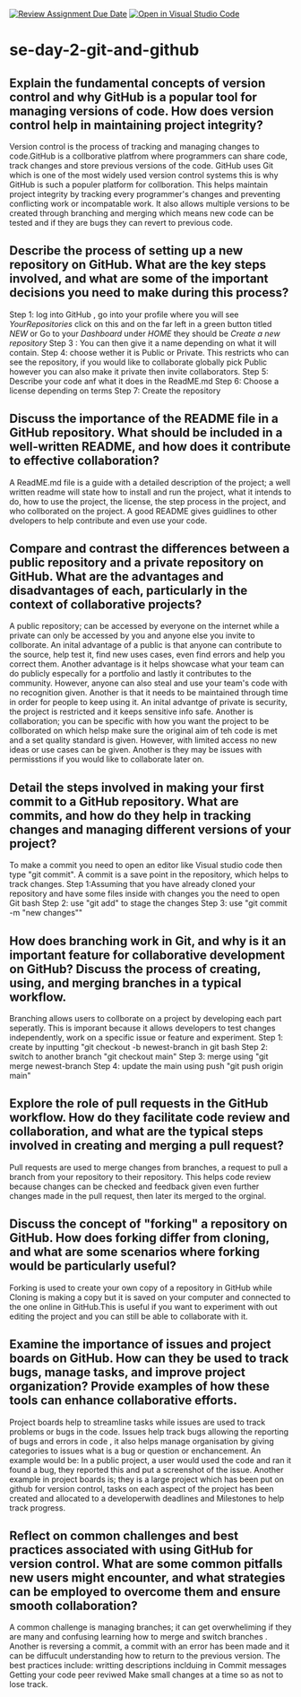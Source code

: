 [![Review Assignment Due Date](https://classroom.github.com/assets/deadline-readme-button-22041afd0340ce965d47ae6ef1cefeee28c7c493a6346c4f15d667ab976d596c.svg)](https://classroom.github.com/a/8wgCKhpZ)
[![Open in Visual Studio Code](https://classroom.github.com/assets/open-in-vscode-2e0aaae1b6195c2367325f4f02e2d04e9abb55f0b24a779b69b11b9e10269abc.svg)](https://classroom.github.com/online_ide?assignment_repo_id=15584465&assignment_repo_type=AssignmentRepo)
# se-day-2-git-and-github
## Explain the fundamental concepts of version control and why GitHub is a popular tool for managing versions of code. How does version control help in maintaining project integrity?
Version control is the process of tracking and managing changes to code.GitHub is a collborative platfrom where programmers can share code, track changes and store previous versions of the code. GitHub uses Git which is one of the most widely used version control systems this is why GitHub is such a populer platform for collboration.
This helps maintain project integrity by tracking every programmer's changes and preventing conflicting work or incompatable work. 
It also allows multiple versions to be created through branching and merging which means new code can be tested and if they are bugs they can revert to previous code.

## Describe the process of setting up a new repository on GitHub. What are the key steps involved, and what are some of the important decisions you need to make during this process?

Step 1: log into GitHub , go into your profile where you will see _YourRepositories_ click on this and on the far left in a green button titled _NEW_
or Go to your _Dashboard_ under _HOME_ they should be _Create a new repository_ 
Step 3 : You can then give it a name depending on what it will contain.
Step 4: choose wether it is Public or Private. This restricts who can see the repository, if you would like to collaborate globally  pick Public however you can also make it private then invite collaborators.
Step 5: Describe your code anf what it does in the ReadME.md
Step 6: Choose a license depending on terms
Step 7: Create the repository

## Discuss the importance of the README file in a GitHub repository. What should be included in a well-written README, and how does it contribute to effective collaboration?
A ReadME.md file is a guide with a detailed description of the project; a well written readme will state how to install and run the project, what it intends to do, how to use the project, the license, the step process in the project, and who collborated on the project.
A good README gives guidlines to other dvelopers to help contribute and even use your code.
## Compare and contrast the differences between a public repository and a private repository on GitHub. What are the advantages and disadvantages of each, particularly in the context of collaborative projects?
 A public repository; can be accessed by everyone on the internet while a private can only be accessed by you and anyone else you invite to collborate.
 An inital advantage of a public is that anyone can contribute to the source, help test it, find new uses cases, even find errors and help you correct them. Another advantage is it helps showcase what your team can do publicly especally for a portfolio and lastly it contributes to the community.
 However, anyone can also steal and use your team's code with no recognition given. 
 Another is that it needs to be maintained through time in order for people to keep using it.
 An inital advantge of private is security, the project is restricted and it keeps sensitive info safe.
 Another is collaboration; you can be specific with how you want the project to be collborated on which helsp make sure the original aim of teh code is met and a set quality standard is given.
 However, with limited access no new ideas or use cases can be given.
 Another is they may be issues with permisstions if you would like to collaborate later on.

## Detail the steps involved in making your first commit to a GitHub repository. What are commits, and how do they help in tracking changes and managing different versions of your project?
To make a commit you need to open an editor like Visual studio code then type "git commit".
A commit is a save point in the repository, which helps to track changes.
Step 1:Assuming that you have already cloned your repository and have some files inside with changes you the need to open Git bash
Step 2: use "git add" to stage the changes
Step 3: use "git commit -m "new changes""  

## How does branching work in Git, and why is it an important feature for collaborative development on GitHub? Discuss the process of creating, using, and merging branches in a typical workflow.
Branching allows users to collborate on a project by developing each part seperatly. This is imporant because it allows developers to test changes independently, work on a specific issue or feature and experiment.
Step 1: create by inputting "git checkout -b newest-branch in git bash
Step 2: switch to another branch "git checkout main"
Step 3: merge using "git merge newest-branch
Step 4: update the main using push "git push origin main"


## Explore the role of pull requests in the GitHub workflow. How do they facilitate code review and collaboration, and what are the typical steps involved in creating and merging a pull request?
Pull requests are used to merge changes from branches, a request to pull a branch from your repository to their repository. This helps code review because changes can be checked and feedback given even further changes made in the pull request, then later its merged to the orginal. 

## Discuss the concept of "forking" a repository on GitHub. How does forking differ from cloning, and what are some scenarios where forking would be particularly useful?
Forking is used to create your own copy of a repository in GitHub while Cloning is making a copy but it is saved on your computer and connected to the one online in GitHub.This is useful if you want to experiment with out editing the project and you can still be able to collaborate with it.

## Examine the importance of issues and project boards on GitHub. How can they be used to track bugs, manage tasks, and improve project organization? Provide examples of how these tools can enhance collaborative efforts.
Project boards help to streamline tasks while issues are used to track problems or bugs in the code. Issues help track bugs allowing the reporting of bugs and errors in code , it also helps manage organisation  by giving categories to issues what is a bug or question or enchancement.
An example would be: In a public project, a user would used the code and ran it found a bug, they reported this and put a screenshot of the issue.
Another example in project boards is; they is a large project which has been put on github for version control, tasks on each aspect of the project has been created and allocated to a developerwith deadlines and Milestones to help track progress.

## Reflect on common challenges and best practices associated with using GitHub for version control. What are some common pitfalls new users might encounter, and what strategies can be employed to overcome them and ensure smooth collaboration?

A common challenge is managing branches; it can get overwheliming if they are many and confusing learning how to merge and switch branches .
Another is reversing a commit, a commit with an error has been made and it can be diffucult understanding how to return to the previous version.
The best practices include:
writting descriptions inclduing in Commit messages
Getting your code peer reviwed
Make small changes at a time so as not to lose track.
